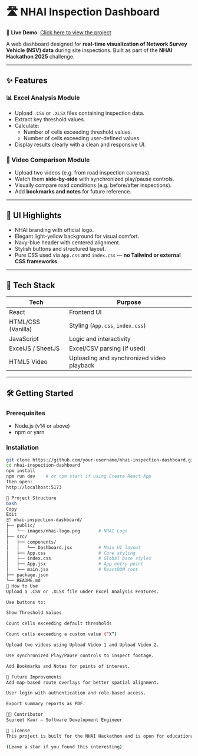 # 🛣️ NHAI Inspection Dashboard

🚀 **Live Demo**: [Click here to view the project](https://elegant-marzipan-839821.netlify.app/)

A web dashboard designed for **real-time visualization of Network Survey Vehicle (NSV) data** during site inspections. Built as part of the **NHAI Hackathon 2025** challenge.

---

## ✨ Features

### 📊 Excel Analysis Module
- Upload `.CSV` or `.XLSX` files containing inspection data.
- Extract key threshold values.
- Calculate:
  - Number of cells exceeding threshold values.
  - Number of cells exceeding user-defined values.
- Display results clearly with a clean and responsive UI.

### 🎥 Video Comparison Module
- Upload two videos (e.g. from road inspection cameras).
- Watch them **side-by-side** with synchronized play/pause controls.
- Visually compare road conditions (e.g. before/after inspections).
- Add **bookmarks and notes** for future reference.

---

## 🎨 UI Highlights

- NHAI branding with official logo.
- Elegant light-yellow background for visual comfort.
- Navy-blue header with centered alignment.
- Stylish buttons and structured layout.
- Pure CSS used via `App.css` and `index.css` — **no Tailwind or external CSS frameworks**.

---

## 🧰 Tech Stack

| Tech               | Purpose                                    |
|--------------------|---------------------------------------------|
| React              | Frontend UI                                |
| HTML/CSS (Vanilla) | Styling (`App.css`, `index.css`)           |
| JavaScript         | Logic and interactivity                    |
| ExcelJS / SheetJS  | Excel/CSV parsing (if used)                |
| HTML5 Video        | Uploading and synchronized video playback  |

---

## 🛠️ Getting Started

### Prerequisites
- Node.js (v14 or above)
- npm or yarn

### Installation

```bash
git clone https://github.com/your-username/nhai-inspection-dashboard.git
cd nhai-inspection-dashboard
npm install
npm run dev    # or npm start if using Create React App
Then open:
http://localhost:5173

📁 Project Structure
bash
Copy
Edit
📦 nhai-inspection-dashboard/
├── public/
│   └── images/nhai-logo.png       # NHAI Logo
├── src/
│   ├── components/
│   │   └── Dashboard.jsx          # Main UI layout
│   ├── App.css                    # Core styling
│   ├── index.css                  # Global base styles
│   ├── App.jsx                    # App entry point
│   └── main.jsx                   # ReactDOM root
├── package.json
└── README.md
🧪 How to Use
Upload a .CSV or .XLSX file under Excel Analysis Features.

Use buttons to:

Show Threshold Values

Count cells exceeding default thresholds

Count cells exceeding a custom value (“X”)

Upload two videos using Upload Video 1 and Upload Video 2.

Use synchronized Play/Pause controls to inspect footage.

Add Bookmarks and Notes for points of interest.

🚧 Future Improvements
Add map-based route overlays for better spatial alignment.

User login with authentication and role-based access.

Export summary reports as PDF.

👩‍💻 Contributor
Supreet Kaur – Software Development Engineer

📄 License
This project is built for the NHAI Hackathon and is open for educational and non-commercial use.

(Leave a star if you found this interesting) 
